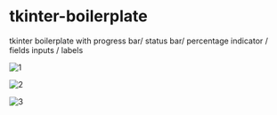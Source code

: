 # tkinter-boilerplate
tkinter boilerplate with progress bar/ status bar/ percentage indicator / fields inputs / labels


![1](https://user-images.githubusercontent.com/9250009/46244663-cafad580-c3ea-11e8-847b-30371fcd2a9e.png)

![2](https://user-images.githubusercontent.com/9250009/46244664-d221e380-c3ea-11e8-9738-784566387702.png)

![3](https://user-images.githubusercontent.com/9250009/46244666-d5b56a80-c3ea-11e8-8df8-20881b40e503.png)
